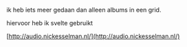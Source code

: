 
ik heb iets meer gedaan dan alleen albums in een grid. 

hiervoor heb ik svelte gebruikt 

[http://audio.nickesselman.nl/](http://audio.nickesselman.nl/)